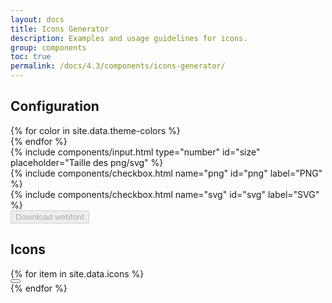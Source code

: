 ```yaml
---
layout: docs
title: Icons Generator
description: Examples and usage guidelines for icons.
group: components
toc: true
permalink: /docs/4.3/components/icons-generator/
---
```

<div class="bd-content pr-5" data-component="icons-generator">
  <span></span>
  <h2>Configuration</h2>
  <div class="row justify-content-between mt-3">
    <div class="col-4">
      <div class="row">
      {% for color in site.data.theme-colors %}
        <div class="ig-color col-1 mb-3" data-role="color" data-color="{{ color.hex }}">
          <div class="p-3 mb-2 bg-{{ color.name }}"></div>
        </div>
      {% endfor %}
      </div>
    </div>
    <div class="col col-2">
      <div class="form-group">
        {% include components/input.html type="number" id="size" placeholder="Taille des png/svg" %}
      </div>
    </div>
    <div class="col">
      <div class="row">
        <div class="col">
          {% include components/checkbox.html name="png" id="png" label="PNG" %}
        </div>
        <div class="col">
          {% include components/checkbox.html name="svg" id="svg" label="SVG" %}
        </div>
      </div>
    </div>
    <div class="col d-flex justify-content-end">
      <div>
        <button type="button" disabled="true" class="btn btn-primary" data-role="download">Download webfont</button>
      </div>
    </div>
  </div>

  <h2>Icons</h2>
  <div class="ig-container row mt-4" data-role="container">
  {% for item in site.data.icons %}
    <div class="col mb-3">
      <button type="button" class="ig-button btn-rounded text-center mb-2" data-role="icon" data-icon="{{ item }}">
        <i class="icons-{{ item }} ig-icon" aria-hidden="true"></i>
      </button>
    </div>
  {% endfor %}
  </div>
</div>

